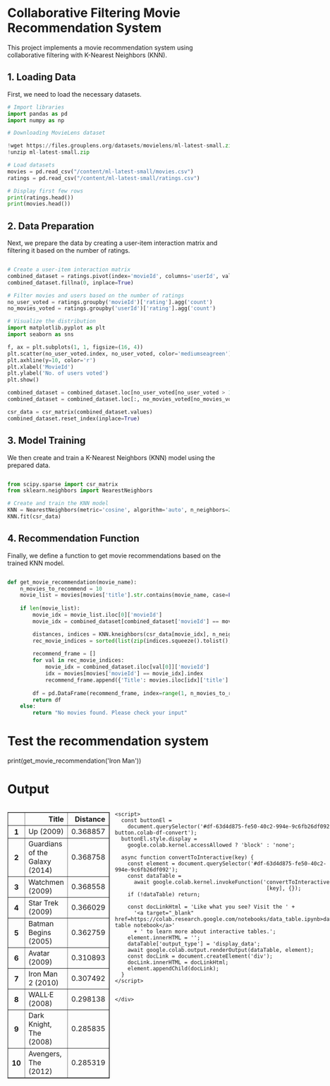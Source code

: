 # Collaborative Filtering Movie Recommendation System

This project implements a movie recommendation system using collaborative filtering with K-Nearest Neighbors (KNN).

## 1. Loading Data

First, we need to load the necessary datasets.

```python
# Import libraries
import pandas as pd
import numpy as np

# Downloading MovieLens dataset

!wget https://files.grouplens.org/datasets/movielens/ml-latest-small.zip
!unzip ml-latest-small.zip

# Load datasets
movies = pd.read_csv("/content/ml-latest-small/movies.csv")
ratings = pd.read_csv("/content/ml-latest-small/ratings.csv")

# Display first few rows
print(ratings.head())
print(movies.head())
```

## 2. Data Preparation

Next, we prepare the data by creating a user-item interaction matrix and filtering it based on the number of ratings.

```python

# Create a user-item interaction matrix
combined_dataset = ratings.pivot(index='movieId', columns='userId', values='rating')
combined_dataset.fillna(0, inplace=True)

# Filter movies and users based on the number of ratings
no_user_voted = ratings.groupby('movieId')['rating'].agg('count')
no_movies_voted = ratings.groupby('userId')['rating'].agg('count')

# Visualize the distribution
import matplotlib.pyplot as plt
import seaborn as sns

f, ax = plt.subplots(1, 1, figsize=(16, 4))
plt.scatter(no_user_voted.index, no_user_voted, color='mediumseagreen')
plt.axhline(y=10, color='r')
plt.xlabel('MovieId')
plt.ylabel('No. of users voted')
plt.show()

combined_dataset = combined_dataset.loc[no_user_voted[no_user_voted > 10].index, :]
combined_dataset = combined_dataset.loc[:, no_movies_voted[no_movies_voted > 50].index]

csr_data = csr_matrix(combined_dataset.values)
combined_dataset.reset_index(inplace=True)
```
## 3. Model Training

We then create and train a K-Nearest Neighbors (KNN) model using the prepared data.

```python

from scipy.sparse import csr_matrix
from sklearn.neighbors import NearestNeighbors

# Create and train the KNN model
KNN = NearestNeighbors(metric='cosine', algorithm='auto', n_neighbors=20, n_jobs=-1)
KNN.fit(csr_data)
```
## 4. Recommendation Function

Finally, we define a function to get movie recommendations based on the trained KNN model.

```python

def get_movie_recommendation(movie_name):
    n_movies_to_recommend = 10
    movie_list = movies[movies['title'].str.contains(movie_name, case=False)]
    
    if len(movie_list):
        movie_idx = movie_list.iloc[0]['movieId']
        movie_idx = combined_dataset[combined_dataset['movieId'] == movie_idx].index[0]

        distances, indices = KNN.kneighbors(csr_data[movie_idx], n_neighbors=n_movies_to_recommend+1)
        rec_movie_indices = sorted(list(zip(indices.squeeze().tolist(), distances.squeeze().tolist())), key=lambda x: x[1])[1:]
        
        recommend_frame = []
        for val in rec_movie_indices:
            movie_idx = combined_dataset.iloc[val[0]]['movieId']
            idx = movies[movies['movieId'] == movie_idx].index
            recommend_frame.append({'Title': movies.iloc[idx]['title'].values[0], 'Distance': val[1]})
        
        df = pd.DataFrame(recommend_frame, index=range(1, n_movies_to_recommend+1))
        return df
    else:
        return "No movies found. Please check your input"
```
# Test the recommendation system
print(get_movie_recommendation('Iron Man'))

# Output
  <div id="df-63d4d875-fe50-40c2-994e-9c6fb26df092" class="colab-df-container">
    <div>
<style scoped>
    .dataframe tbody tr th:only-of-type {
        vertical-align: middle;
    }

    .dataframe tbody tr th {
        vertical-align: top;
    }

    .dataframe thead th {
        text-align: right;
    }
</style>
<table border="1" class="dataframe">
  <thead>
    <tr style="text-align: right;">
      <th></th>
      <th>Title</th>
      <th>Distance</th>
    </tr>
  </thead>
  <tbody>
    <tr>
      <th>1</th>
      <td>Up (2009)</td>
      <td>0.368857</td>
    </tr>
    <tr>
      <th>2</th>
      <td>Guardians of the Galaxy (2014)</td>
      <td>0.368758</td>
    </tr>
    <tr>
      <th>3</th>
      <td>Watchmen (2009)</td>
      <td>0.368558</td>
    </tr>
    <tr>
      <th>4</th>
      <td>Star Trek (2009)</td>
      <td>0.366029</td>
    </tr>
    <tr>
      <th>5</th>
      <td>Batman Begins (2005)</td>
      <td>0.362759</td>
    </tr>
    <tr>
      <th>6</th>
      <td>Avatar (2009)</td>
      <td>0.310893</td>
    </tr>
    <tr>
      <th>7</th>
      <td>Iron Man 2 (2010)</td>
      <td>0.307492</td>
    </tr>
    <tr>
      <th>8</th>
      <td>WALL·E (2008)</td>
      <td>0.298138</td>
    </tr>
    <tr>
      <th>9</th>
      <td>Dark Knight, The (2008)</td>
      <td>0.285835</td>
    </tr>
    <tr>
      <th>10</th>
      <td>Avengers, The (2012)</td>
      <td>0.285319</td>
    </tr>
  </tbody>
</table>
</div>
    <div class="colab-df-buttons">

  <div class="colab-df-container">
    <button class="colab-df-convert" onclick="convertToInteractive('df-63d4d875-fe50-40c2-994e-9c6fb26df092')"
            title="Convert this dataframe to an interactive table."
            style="display:none;">

  <svg xmlns="http://www.w3.org/2000/svg" height="24px" viewBox="0 -960 960 960">
    <path d="M120-120v-720h720v720H120Zm60-500h600v-160H180v160Zm220 220h160v-160H400v160Zm0 220h160v-160H400v160ZM180-400h160v-160H180v160Zm440 0h160v-160H620v160ZM180-180h160v-160H180v160Zm440 0h160v-160H620v160Z"/>
  </svg>
    </button>

  <style>
    .colab-df-container {
      display:flex;
      gap: 12px;
    }

    .colab-df-convert {
      background-color: #E8F0FE;
      border: none;
      border-radius: 50%;
      cursor: pointer;
      display: none;
      fill: #1967D2;
      height: 32px;
      padding: 0 0 0 0;
      width: 32px;
    }

    .colab-df-convert:hover {
      background-color: #E2EBFA;
      box-shadow: 0px 1px 2px rgba(60, 64, 67, 0.3), 0px 1px 3px 1px rgba(60, 64, 67, 0.15);
      fill: #174EA6;
    }

    .colab-df-buttons div {
      margin-bottom: 4px;
    }

    [theme=dark] .colab-df-convert {
      background-color: #3B4455;
      fill: #D2E3FC;
    }

    [theme=dark] .colab-df-convert:hover {
      background-color: #434B5C;
      box-shadow: 0px 1px 3px 1px rgba(0, 0, 0, 0.15);
      filter: drop-shadow(0px 1px 2px rgba(0, 0, 0, 0.3));
      fill: #FFFFFF;
    }
  </style>

    <script>
      const buttonEl =
        document.querySelector('#df-63d4d875-fe50-40c2-994e-9c6fb26df092 button.colab-df-convert');
      buttonEl.style.display =
        google.colab.kernel.accessAllowed ? 'block' : 'none';

      async function convertToInteractive(key) {
        const element = document.querySelector('#df-63d4d875-fe50-40c2-994e-9c6fb26df092');
        const dataTable =
          await google.colab.kernel.invokeFunction('convertToInteractive',
                                                    [key], {});
        if (!dataTable) return;

        const docLinkHtml = 'Like what you see? Visit the ' +
          '<a target="_blank" href=https://colab.research.google.com/notebooks/data_table.ipynb>data table notebook</a>'
          + ' to learn more about interactive tables.';
        element.innerHTML = '';
        dataTable['output_type'] = 'display_data';
        await google.colab.output.renderOutput(dataTable, element);
        const docLink = document.createElement('div');
        docLink.innerHTML = docLinkHtml;
        element.appendChild(docLink);
      }
    </script>
  </div>


<div id="df-c5cd3599-4f0d-48d7-a785-7249f3650669">
  <button class="colab-df-quickchart" onclick="quickchart('df-c5cd3599-4f0d-48d7-a785-7249f3650669')"
            title="Suggest charts"
            style="display:none;">

<svg xmlns="http://www.w3.org/2000/svg" height="24px"viewBox="0 0 24 24"
     width="24px">
    <g>
        <path d="M19 3H5c-1.1 0-2 .9-2 2v14c0 1.1.9 2 2 2h14c1.1 0 2-.9 2-2V5c0-1.1-.9-2-2-2zM9 17H7v-7h2v7zm4 0h-2V7h2v10zm4 0h-2v-4h2v4z"/>
    </g>
</svg>
  </button>

<style>
  .colab-df-quickchart {
      --bg-color: #E8F0FE;
      --fill-color: #1967D2;
      --hover-bg-color: #E2EBFA;
      --hover-fill-color: #174EA6;
      --disabled-fill-color: #AAA;
      --disabled-bg-color: #DDD;
  }

  [theme=dark] .colab-df-quickchart {
      --bg-color: #3B4455;
      --fill-color: #D2E3FC;
      --hover-bg-color: #434B5C;
      --hover-fill-color: #FFFFFF;
      --disabled-bg-color: #3B4455;
      --disabled-fill-color: #666;
  }

  .colab-df-quickchart {
    background-color: var(--bg-color);
    border: none;
    border-radius: 50%;
    cursor: pointer;
    display: none;
    fill: var(--fill-color);
    height: 32px;
    padding: 0;
    width: 32px;
  }

  .colab-df-quickchart:hover {
    background-color: var(--hover-bg-color);
    box-shadow: 0 1px 2px rgba(60, 64, 67, 0.3), 0 1px 3px 1px rgba(60, 64, 67, 0.15);
    fill: var(--button-hover-fill-color);
  }

  .colab-df-quickchart-complete:disabled,
  .colab-df-quickchart-complete:disabled:hover {
    background-color: var(--disabled-bg-color);
    fill: var(--disabled-fill-color);
    box-shadow: none;
  }

  .colab-df-spinner {
    border: 2px solid var(--fill-color);
    border-color: transparent;
    border-bottom-color: var(--fill-color);
    animation:
      spin 1s steps(1) infinite;
  }

  @keyframes spin {
    0% {
      border-color: transparent;
      border-bottom-color: var(--fill-color);
      border-left-color: var(--fill-color);
    }
    20% {
      border-color: transparent;
      border-left-color: var(--fill-color);
      border-top-color: var(--fill-color);
    }
    30% {
      border-color: transparent;
      border-left-color: var(--fill-color);
      border-top-color: var(--fill-color);
      border-right-color: var(--fill-color);
    }
    40% {
      border-color: transparent;
      border-right-color: var(--fill-color);
      border-top-color: var(--fill-color);
    }
    60% {
      border-color: transparent;
      border-right-color: var(--fill-color);
    }
    80% {
      border-color: transparent;
      border-right-color: var(--fill-color);
      border-bottom-color: var(--fill-color);
    }
    90% {
      border-color: transparent;
      border-bottom-color: var(--fill-color);
    }
  }
</style>

  <script>
    async function quickchart(key) {
      const quickchartButtonEl =
        document.querySelector('#' + key + ' button');
      quickchartButtonEl.disabled = true;  // To prevent multiple clicks.
      quickchartButtonEl.classList.add('colab-df-spinner');
      try {
        const charts = await google.colab.kernel.invokeFunction(
            'suggestCharts', [key], {});
      } catch (error) {
        console.error('Error during call to suggestCharts:', error);
      }
      quickchartButtonEl.classList.remove('colab-df-spinner');
      quickchartButtonEl.classList.add('colab-df-quickchart-complete');
    }
    (() => {
      let quickchartButtonEl =
        document.querySelector('#df-c5cd3599-4f0d-48d7-a785-7249f3650669 button');
      quickchartButtonEl.style.display =
        google.colab.kernel.accessAllowed ? 'block' : 'none';
    })();
  </script>
</div>

    </div>
  </div>

Running the System

To run the system, ensure that all the above code blocks are executed in sequence in your Python environment.
Dependencies

    pandas
    numpy
    matplotlib
    seaborn
    scikit-learn
    scipy

Ensure that these packages are installed in your Python environment. You can install them using pip:

```bash

pip install pandas numpy matplotlib seaborn scikit-learn scipy
```
Dataset

The MovieLens dataset used in this project can be downloaded from the following links:


    [!ml-latest-small][https://files.grouplens.org/datasets/movielens/ml-latest-small.zip]


Feel free to modify the `README.md` file according to your specific needs or environment.
